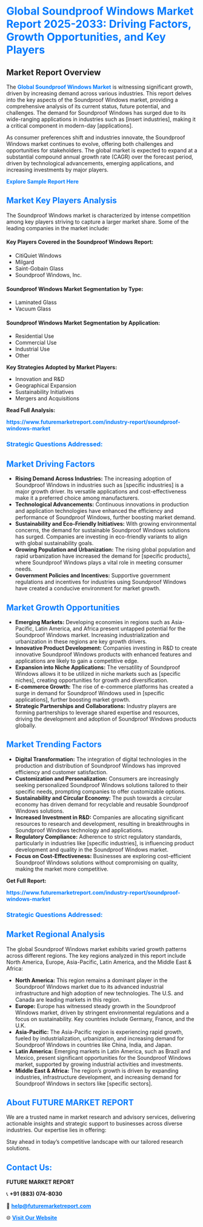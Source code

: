 <h1 style="color: #007BFF;">Global Soundproof Windows Market Report 2025-2033: Driving Factors, Growth Opportunities, and Key Players</h1>

<section id="overview">
<h2>Market Report Overview</h2>
<p>The <a href="https://www.futuremarketreport.com/industry-report/soundproof-windows-market" style="color: #007BFF; text-decoration: none;"><strong>Global Soundproof Windows Market</strong></a> is witnessing significant growth, driven by increasing demand across various industries. This report delves into the key aspects of the Soundproof Windows market, providing a comprehensive analysis of its current status, future potential, and challenges. The demand for Soundproof Windows has surged due to its wide-ranging applications in industries such as [insert industries], making it a critical component in modern-day [applications].</p>
<p>As consumer preferences shift and industries innovate, the Soundproof Windows market continues to evolve, offering both challenges and opportunities for stakeholders. The global market is expected to expand at a substantial compound annual growth rate (CAGR) over the forecast period, driven by technological advancements, emerging applications, and increasing investments by major players.</p>
</section>

<section id="overview">
<p><a href="https://www.futuremarketreport.com/request-sample/reportId=87494" style="color: #007BFF; text-decoration: none;"><strong>Explore Sample Report Here</strong></a></p>
</section>

<section id="key-players">
<h2 style="color: #007BFF;">Market Key Players Analysis</h2>
<p>The Soundproof Windows market is characterized by intense competition among key players striving to capture a larger market share. Some of the leading companies in the market include:</p>
<h4>Key Players Covered in the Soundproof Windows Report:</h4>
<ul><li>CitiQuiet Windows</li><li>Milgard</li><li>Saint-Gobain Glass</li><li>Soundproof Windows, Inc.</li></ul>
<h4>Soundproof Windows Market Segmentation by Type:</h4>
<ul><li>Laminated Glass</li><li>Vacuum Glass</li></ul>

<h4>Soundproof Windows Market Segmentation by Application:</h4>
<ul><li>Residential Use</li><li>Commercial Use</li><li>Industrial Use</li><li>Other</li></ul>
<p><strong>Key Strategies Adopted by Market Players:</strong></p>
<ul>
<li>Innovation and R&D</li>
<li>Geographical Expansion</li>
<li>Sustainability Initiatives</li>
<li>Mergers and Acquisitions</li>
</ul>
</section>

<section>
<p><strong>Read Full Analysis: </strong></p><a href="https://www.futuremarketreport.com/industry-report/soundproof-windows-market" style="color: #007BFF; text-decoration: none;"><strong>https://www.futuremarketreport.com/industry-report/soundproof-windows-market</strong></a>
<h3 style="color: #007BFF;">Strategic Questions Addressed:</h3>
</section>

<section id="driving-factors">
<h2 style="color: #007BFF;">Market Driving Factors</h2>
<ul>
<li><strong>Rising Demand Across Industries:</strong> The increasing adoption of Soundproof Windows in industries such as [specific industries] is a major growth driver. Its versatile applications and cost-effectiveness make it a preferred choice among manufacturers.</li>
<li><strong>Technological Advancements:</strong> Continuous innovations in production and application technologies have enhanced the efficiency and performance of Soundproof Windows, further boosting market demand.</li>
<li><strong>Sustainability and Eco-Friendly Initiatives:</strong> With growing environmental concerns, the demand for sustainable Soundproof Windows solutions has surged. Companies are investing in eco-friendly variants to align with global sustainability goals.</li>
<li><strong>Growing Population and Urbanization:</strong> The rising global population and rapid urbanization have increased the demand for [specific products], where Soundproof Windows plays a vital role in meeting consumer needs.</li>
<li><strong>Government Policies and Incentives:</strong> Supportive government regulations and incentives for industries using Soundproof Windows have created a conducive environment for market growth.</li>
</ul>
</section>

<section id="growth-opportunities">
<h2 style="color: #007BFF;">Market Growth Opportunities</h2>
<ul>
<li><strong>Emerging Markets:</strong> Developing economies in regions such as Asia-Pacific, Latin America, and Africa present untapped potential for the Soundproof Windows market. Increasing industrialization and urbanization in these regions are key growth drivers.</li>
<li><strong>Innovative Product Development:</strong> Companies investing in R&D to create innovative Soundproof Windows products with enhanced features and applications are likely to gain a competitive edge.</li>
<li><strong>Expansion into Niche Applications:</strong> The versatility of Soundproof Windows allows it to be utilized in niche markets such as [specific niches], creating opportunities for growth and diversification.</li>
<li><strong>E-commerce Growth:</strong> The rise of e-commerce platforms has created a surge in demand for Soundproof Windows used in [specific applications], further boosting market growth.</li>
<li><strong>Strategic Partnerships and Collaborations:</strong> Industry players are forming partnerships to leverage shared expertise and resources, driving the development and adoption of Soundproof Windows products globally.</li>
</ul>
</section>

<section id="trending-factors">
<h2 style="color: #007BFF;">Market Trending Factors</h2>
<ul>
<li><strong>Digital Transformation:</strong> The integration of digital technologies in the production and distribution of Soundproof Windows has improved efficiency and customer satisfaction.</li>
<li><strong>Customization and Personalization:</strong> Consumers are increasingly seeking personalized Soundproof Windows solutions tailored to their specific needs, prompting companies to offer customizable options.</li>
<li><strong>Sustainability and Circular Economy:</strong> The push towards a circular economy has driven demand for recyclable and reusable Soundproof Windows solutions.</li>
<li><strong>Increased Investment in R&D:</strong> Companies are allocating significant resources to research and development, resulting in breakthroughs in Soundproof Windows technology and applications.</li>
<li><strong>Regulatory Compliance:</strong> Adherence to strict regulatory standards, particularly in industries like [specific industries], is influencing product development and quality in the Soundproof Windows market.</li>
<li><strong>Focus on Cost-Effectiveness:</strong> Businesses are exploring cost-efficient Soundproof Windows solutions without compromising on quality, making the market more competitive.</li>
</ul>
</section>

<section>
<p><strong>Get Full Report: </strong></p><a href="https://www.futuremarketreport.com/industry-report/soundproof-windows-market" style="color: #007BFF; text-decoration: none;"><strong>https://www.futuremarketreport.com/industry-report/soundproof-windows-market</strong></a>
<h3 style="color: #007BFF;">Strategic Questions Addressed:</h3>
</section>


<section id="regional-analysis">
<h2 style="color: #007BFF;">Market Regional Analysis</h2>
<p>The global Soundproof Windows market exhibits varied growth patterns across different regions. The key regions analyzed in this report include North America, Europe, Asia-Pacific, Latin America, and the Middle East & Africa:</p>
<ul>
<li><strong>North America:</strong> This region remains a dominant player in the Soundproof Windows market due to its advanced industrial infrastructure and high adoption of new technologies. The U.S. and Canada are leading markets in this region.</li>
<li><strong>Europe:</strong> Europe has witnessed steady growth in the Soundproof Windows market, driven by stringent environmental regulations and a focus on sustainability. Key countries include Germany, France, and the U.K.</li>
<li><strong>Asia-Pacific:</strong> The Asia-Pacific region is experiencing rapid growth, fueled by industrialization, urbanization, and increasing demand for Soundproof Windows in countries like China, India, and Japan.</li>
<li><strong>Latin America:</strong> Emerging markets in Latin America, such as Brazil and Mexico, present significant opportunities for the Soundproof Windows market, supported by growing industrial activities and investments.</li>
<li><strong>Middle East & Africa:</strong> The region’s growth is driven by expanding industries, infrastructure development, and increasing demand for Soundproof Windows in sectors like [specific sectors].</li>
</ul>
</section>

<footer>
<h2 style="color: #007BFF;">About FUTURE MARKET REPORT</h2>
<p>We are a trusted name in market research and advisory services, delivering actionable insights and strategic support to businesses across diverse industries. Our expertise lies in offering:</p>

<p>Stay ahead in today’s competitive landscape with our tailored research solutions.</p>

<h2 style="color: #007BFF;">Contact Us:</h2>
<p><strong>FUTURE MARKET REPORT</strong></p>
<p>📞 <strong>+91 (883) 074-8030</strong></p>
<p>📧 <strong><a href="mailto:help@futuremarketreport.com" style="color: #007BFF;">help@futuremarketreport.com</a></strong></p>
<p>🌐 <strong><a href="https://www.futuremarketreport.com/" style="color: #007BFF;">Visit Our Website</a></strong></p>
</footer>